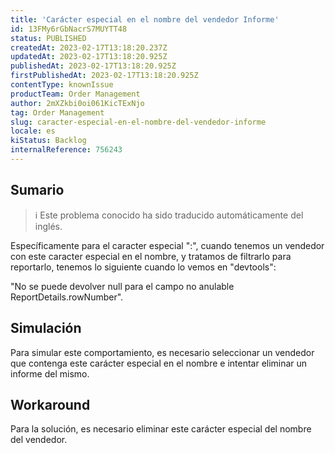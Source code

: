 ```yaml
---
title: 'Carácter especial en el nombre del vendedor Informe'
id: 13FMy6rGbNacrS7MUYTT48
status: PUBLISHED
createdAt: 2023-02-17T13:18:20.237Z
updatedAt: 2023-02-17T13:18:20.925Z
publishedAt: 2023-02-17T13:18:20.925Z
firstPublishedAt: 2023-02-17T13:18:20.925Z
contentType: knownIssue
productTeam: Order Management
author: 2mXZkbi0oi061KicTExNjo
tag: Order Management
slug: caracter-especial-en-el-nombre-del-vendedor-informe
locale: es
kiStatus: Backlog
internalReference: 756243
---
```


## Sumario

>ℹ️ Este problema conocido ha sido traducido automáticamente del inglés.


Específicamente para el caracter especial ":", cuando tenemos un vendedor con este caracter especial en el nombre, y tratamos de filtrarlo para reportarlo, tenemos lo siguiente cuando lo vemos en "devtools":

"No se puede devolver null para el campo no anulable ReportDetails.rowNumber".


##

## Simulación


Para simular este comportamiento, es necesario seleccionar un vendedor que contenga este carácter especial en el nombre e intentar eliminar un informe del mismo.



## Workaround


Para la solución, es necesario eliminar este carácter especial del nombre del vendedor.





